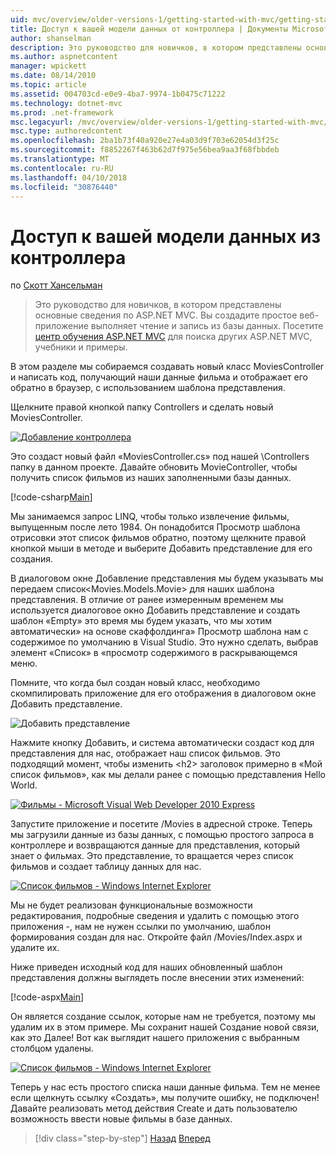 ```yaml
---
uid: mvc/overview/older-versions-1/getting-started-with-mvc/getting-started-with-mvc-part5
title: Доступ к вашей модели данных от контроллера | Документы Microsoft
author: shanselman
description: Это руководство для новичков, в котором представлены основные сведения по ASP.NET MVC. Создание простого веб-приложения, чтение и запись из базы данных.
ms.author: aspnetcontent
manager: wpickett
ms.date: 08/14/2010
ms.topic: article
ms.assetid: 004703cd-e0e9-4ba7-9974-1b0475c71222
ms.technology: dotnet-mvc
ms.prod: .net-framework
msc.legacyurl: /mvc/overview/older-versions-1/getting-started-with-mvc/getting-started-with-mvc-part5
msc.type: authoredcontent
ms.openlocfilehash: 2ba1b73f40a920e27e4a03d9f703e62054d3f25c
ms.sourcegitcommit: f8852267f463b62d7f975e56bea9aa3f68fbbdeb
ms.translationtype: MT
ms.contentlocale: ru-RU
ms.lasthandoff: 04/10/2018
ms.locfileid: "30876440"
---
```

<a name="accessing-your-models-data-from-a-controller"></a>Доступ к вашей модели данных из контроллера
====================
по [Скотт Хансельман](https://github.com/shanselman)

> Это руководство для новичков, в котором представлены основные сведения по ASP.NET MVC. Вы создадите простое веб-приложение выполняет чтение и запись из базы данных. Посетите [центр обучения ASP.NET MVC](../../../index.md) для поиска других ASP.NET MVC, учебники и примеры.


В этом разделе мы собираемся создавать новый класс MoviesController и написать код, получающий наши данные фильма и отображает его обратно в браузер, с использованием шаблона представления.

Щелкните правой кнопкой папку Controllers и сделать новый MoviesController.

[![Добавление контроллера](getting-started-with-mvc-part5/_static/image2.png)](getting-started-with-mvc-part5/_static/image1.png)

Это создаст новый файл «MoviesController.cs» под нашей \Controllers папку в данном проекте. Давайте обновить MovieController, чтобы получить список фильмов из наших заполненными базы данных.

[!code-csharp[Main](getting-started-with-mvc-part5/samples/sample1.cs)]

Мы занимаемся запрос LINQ, чтобы только извлечение фильмы, выпущенным после лето 1984. Он понадобится Просмотр шаблона отрисовки этот список фильмов обратно, поэтому щелкните правой кнопкой мыши в методе и выберите Добавить представление для его создания.

В диалоговом окне Добавление представления мы будем указывать мы передаем список&lt;Movies.Models.Movie&gt; для наших шаблона представления. В отличие от ранее измеренным временем мы используется диалоговое окно Добавить представление и создать шаблон «Empty» это время мы будем указать, что мы хотим автоматически» на основе скаффолдинга» Просмотр шаблона нам с содержимое по умолчанию в Visual Studio. Это нужно сделать, выбрав элемент «Список» в «просмотр содержимого в раскрывающемся меню.

Помните, что когда был создан новый класс, необходимо скомпилировать приложение для его отображения в диалоговом окне Добавить представление.

![Добавить представление](getting-started-with-mvc-part5/_static/image3.png)

Нажмите кнопку Добавить, и система автоматически создаст код для представления для нас, отображает наш список фильмов. Это подходящий момент, чтобы изменить &lt;h2&gt; заголовок примерно в «Мой список фильмов», как мы делали ранее с помощью представления Hello World.

[![Фильмы - Microsoft Visual Web Developer 2010 Express](getting-started-with-mvc-part5/_static/image5.png)](getting-started-with-mvc-part5/_static/image4.png)

Запустите приложение и посетите /Movies в адресной строке. Теперь мы загрузили данные из базы данных, с помощью простого запроса в контроллере и возвращаются данные для представления, который знает о фильмах. Это представление, то вращается через список фильмов и создает таблицу данных для нас.

[![Список фильмов - Windows Internet Explorer](getting-started-with-mvc-part5/_static/image7.png)](getting-started-with-mvc-part5/_static/image6.png)

Мы не будет реализован функциональные возможности редактирования, подробные сведения и удалить с помощью этого приложения -, нам не нужен ссылки по умолчанию, шаблон формирования создан для нас. Откройте файл /Movies/Index.aspx и удалите их.

Ниже приведен исходный код для наших обновленный шаблон представления должны выглядеть после внесении этих изменений:

[!code-aspx[Main](getting-started-with-mvc-part5/samples/sample2.aspx)]

Он является создание ссылок, которые нам не требуется, поэтому мы удалим их в этом примере. Мы сохранит нашей Создание новой связи, как это Далее! Вот как выглядит нашего приложения с выбранным столбцом удалены.

[![Список фильмов - Windows Internet Explorer](getting-started-with-mvc-part5/_static/image9.png)](getting-started-with-mvc-part5/_static/image8.png)

Теперь у нас есть простого списка наши данные фильма. Тем не менее если щелкнуть ссылку «Создать», мы получите ошибку, не подключен! Давайте реализовать метод действия Create и дать пользователю возможность ввести новые фильмы в базе данных.

> [!div class="step-by-step"]
> [Назад](getting-started-with-mvc-part4.md)
> [Вперед](getting-started-with-mvc-part6.md)
